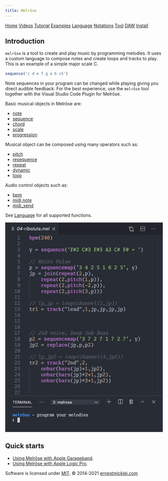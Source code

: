 ```yaml
---
title: Melrōse
---
```


[Home](https://emicklei.github.io/melrose)
[Videos](https://emicklei.github.io/melrose/videos)
[Tutorial](https://emicklei.github.io/melrose/tutorial)
[Examples](https://emicklei.github.io/melrose/examples)
[Language](dsl.html)
[Notations](notations.html)
[Tool](cli.html)
[DAW](daw.html)
[Install](install.html)


## Introduction

`melrōse` is a tool to create and play music by programming melodies.
It uses a custom language to compose notes and create loops and tracks to play.
This is an example of a simple major scale C.

```javascript
sequence('c d e f g a b c5')
```

Note sequences in your program can be changed while playing giving you direct audible feedback. 
For the best experience, use the `melrōse` tool together with the Visual Studio Code Plugin for Melrōse.

Basic musical objects in Melrōse are:

- [note](dsl.html#note)
- [sequence](dsl.html#sequence)
- [chord](dsl.html#chord)
- [scale](dsl.html#scale)
- [progression](dsl.html#progression)

Musical object can be composed using many operators such as:

- [pitch](dsl.html#pitch)
- [resequence](dsl.html#resequence)
- [repeat](dsl.html#repeat)
- [dynamic](dsl.html#dynamic)
- [loop](dsl.html#loop)

Audio control objects such as:

- [bpm](dsl.html#bpm)
- [midi note](dsl.html#midi)
- [midi_send](dsl.html#midi_send)

See [Language](dsl.html) for all supported functions.

![screenshot.png](images/screenshot.png)

## Quick starts

- [Using Melrōse with Apple Garageband](https://emicklei.github.io/melrose/garageband.html).
- [Using Melrōse with Apple Logic Pro](https://emicklei.github.io/melrose/logicpro.html).


Software is licensed under [MIT](https://github.com/emicklei/melrose/LICENSE).
&copy; 2014-2021 [ernestmicklei.com](http://ernestmicklei.com)